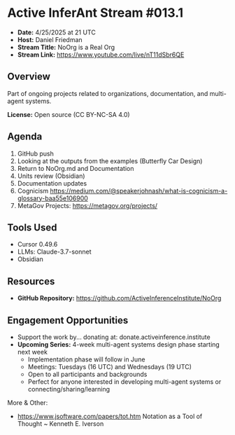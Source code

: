 # Active InferAnt Stream #013.1

- **Date:** 4/25/2025 at 21 UTC
- **Host:** Daniel Friedman
- **Stream Title:** NoOrg is a Real Org
- **Stream Link:** <https://www.youtube.com/live/nT11dSbr6QE>

## Overview

Part of ongoing projects related to organizations, documentation, and multi-agent systems.

**License:** Open source (CC BY-NC-SA 4.0)

## Agenda

1. GitHub push
2. Looking at the outputs from the examples (Butterfly Car Design)
3. Return to NoOrg.md and Documentation
4. Units review (Obsidian)
5. Documentation updates
6. Cognicism <https://medium.com/@speakerjohnash/what-is-cognicism-a-glossary-baa55e106900>
7. MetaGov Projects: <https://metagov.org/projects/>

## Tools Used

- Cursor 0.49.6
- LLMs: Claude-3.7-sonnet
- Obsidian

## Resources

- **GitHub Repository:** <https://github.com/ActiveInferenceInstitute/NoOrg>

## Engagement Opportunities

- Support the work by...
    donating at: donate.activeinference.institute
- **Upcoming Series:** 4-week multi-agent systems design phase starting next week
  - Implementation phase will follow in June
  - Meetings: Tuesdays (16 UTC) and Wednesdays (19 UTC)
  - Open to all participants and backgrounds
  - Perfect for anyone interested in developing multi-agent systems or connecting/sharing/learning

More & Other:

- <https://www.jsoftware.com/papers/tot.htm> Notation as a Tool of Thought ~ Kenneth E. Iverson
